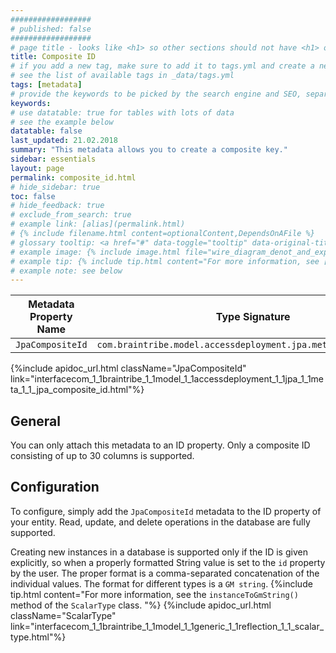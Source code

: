 ```yaml
---
##################
# published: false
##################
# page title - looks like <h1> so other sections should not have <h1> or single-hash headings
title: Composite ID
# if you add a new tag, make sure to add it to tags.yml and create a new page in pages/tags
# see the list of available tags in _data/tags.yml
tags: [metadata]
# provide the keywords to be picked by the search engine and SEO, separated by a comma
keywords: 
# use datatable: true for tables with lots of data
# see the example below
datatable: false
last_updated: 21.02.2018
summary: "This metadata allows you to create a composite key."
sidebar: essentials
layout: page
permalink: composite_id.html
# hide_sidebar: true
toc: false
# hide_feedback: true
# exclude_from_search: true
# example link: [alias](permalink.html)
# {% include filename.html content=optionalContent,DependsOnAFile %}
# glossary tooltip: <a href="#" data-toggle="tooltip" data-original-title="{{site.data.glossary.entity_type}}">entity types</a>
# example image: {% include image.html file="wire_diagram_denot_and_experts.png" max-width=600 %}
# example tip: {% include tip.html content="For more information, see [Metadata](general_metadata_properties.html)" %}
# example note: see below
---
```


Metadata Property Name  | Type Signature  
------- | -----------
`JpaCompositeId` | `com.braintribe.model.accessdeployment.jpa.meta.JpaCompositeId`

{%include apidoc_url.html className="JpaCompositeId" link="interfacecom_1_1braintribe_1_1model_1_1accessdeployment_1_1jpa_1_1meta_1_1_jpa_composite_id.html"%}

## General
You can only attach this metadata to an ID property. Only a composite ID consisting of up to 30 columns is supported.

## Configuration
To configure, simply add the `JpaCompositeId` metadata to the ID property of your entity. Read, update, and delete operations in the database are fully supported.

Creating new instances in a database is supported only if the ID is given explicitly, so when a properly formatted String value is set to the `id` property by the user. The proper format is a comma-separated concatenation of the individual values. The format for different types is a `GM string`. 
{%include tip.html content="For more information, see the `instanceToGmString()` method of the `ScalarType` class. "%}
{%include apidoc_url.html className="ScalarType" link="interfacecom_1_1braintribe_1_1model_1_1generic_1_1reflection_1_1_scalar_type.html"%}